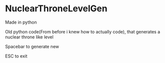 # NuclearThroneLevelGen

Made in python

Old python code(From before i knew how to actually code), that generates a nuclear throne like level

Spacebar to generate new

ESC to exit


